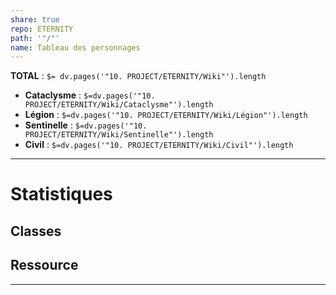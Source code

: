```yaml
---
share: true
repo: ETERNITY
path: '"/"'
name: Tableau des personnages
---
```

**TOTAL** : `$= dv.pages('"10. PROJECT/ETERNITY/Wiki"').length`
- **Cataclysme** : `$=dv.pages('"10. PROJECT/ETERNITY/Wiki/Cataclysme"').length`
- **Légion** : `$=dv.pages('"10. PROJECT/ETERNITY/Wiki/Légion"').length`
- **Sentinelle** : `$=dv.pages('"10. PROJECT/ETERNITY/Wiki/Sentinelle"').length`
- **Civil** : `$=dv.pages('"10. PROJECT/ETERNITY/Wiki/Civil"').length`


---
# Statistiques
## Classes


## Ressource



---
